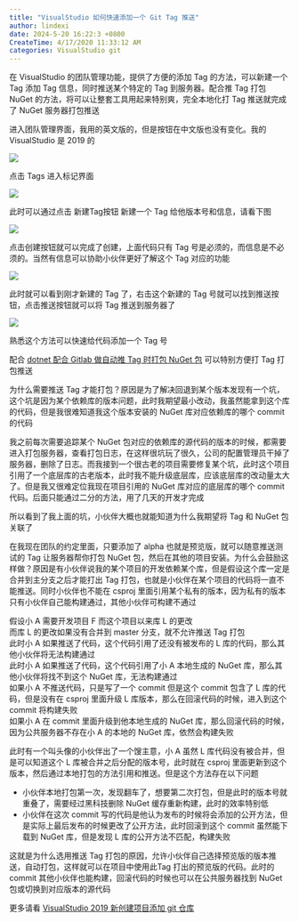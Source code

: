 ```yaml
---
title: "VisualStudio 如何快速添加一个 Git Tag 推送"
author: lindexi
date: 2024-5-20 16:22:3 +0800
CreateTime: 4/17/2020 11:33:12 AM
categories: VisualStudio git
---
```


在 VisualStudio 的团队管理功能，提供了方便的添加 Tag 的方法，可以新建一个 Tag 添加 Tag 信息，同时推送某个特定的 Tag 到服务器。配合推 Tag 打包 NuGet 的方法，将可以让整套工具用起来特别爽，完全本地化打 Tag 推送就完成了 NuGet 服务器打包推送

<!--more-->


<!-- CreateTime:4/17/2020 11:33:12 AM -->



进入团队管理界面，我用的英文版的，但是按钮在中文版也没有变化。我的 VisualStudio 是 2019 的

<!-- ![](image/VisualStudio 如何快速添加一个 Git Tag 推送/VisualStudio 如何快速添加一个 Git Tag 推送0.png) -->

![](http://image.acmx.xyz/lindexi%2F20204171135492210.jpg)

点击 Tags 进入标记界面

<!-- ![](image/VisualStudio 如何快速添加一个 Git Tag 推送/VisualStudio 如何快速添加一个 Git Tag 推送1.png) -->

![](http://image.acmx.xyz/lindexi%2F20204171137237845.jpg)

此时可以通过点击 新建Tag按钮 新建一个 Tag 给他版本号和信息，请看下图

<!-- ![](image/VisualStudio 如何快速添加一个 Git Tag 推送/VisualStudio 如何快速添加一个 Git Tag 推送2.png) -->

![](http://image.acmx.xyz/lindexi%2F2020417113959016.jpg)

点击创建按钮就可以完成了创建，上面代码只有 Tag 号是必须的，而信息是不必须的。当然有信息可以协助小伙伴更好了解这个 Tag 对应的功能

<!-- ![](image/VisualStudio 如何快速添加一个 Git Tag 推送/VisualStudio 如何快速添加一个 Git Tag 推送3.png) -->

![](http://image.acmx.xyz/lindexi%2F2020417114041309.jpg)

此时就可以看到刚才新建的 Tag 了，右击这个新建的 Tag 号就可以找到推送按钮，点击推送按钮就可以将 Tag 推送到服务器了

<!-- ![](image/VisualStudio 如何快速添加一个 Git Tag 推送/VisualStudio 如何快速添加一个 Git Tag 推送4.png) -->

![](http://image.acmx.xyz/lindexi%2F20204171141525045.jpg)

熟悉这个方法可以快速给代码添加一个 Tag 号

配合 [dotnet 配合 Gitlab 做自动推 Tag 时打包 NuGet 包](https://blog.lindexi.com/post/dotnet-%E9%85%8D%E5%90%88-Gitlab-%E5%81%9A%E8%87%AA%E5%8A%A8%E6%8E%A8-Tag-%E6%97%B6%E6%89%93%E5%8C%85-NuGet-%E5%8C%85.html ) 可以特别方便打 Tag 打包推送

为什么需要推送 Tag 才能打包？原因是为了解决回退到某个版本发现有一个坑，这个坑是因为某个依赖库的版本问题，此时我期望最小改动，我虽然能拿到这个库的代码，但是我很难知道我这个版本安装的 NuGet 库对应依赖库的哪个 commit 的代码

我之前每次需要追踪某个 NuGet 包对应的依赖库的源代码的版本的时候，都需要进入打包服务器，查看打包日志，在这样很坑玩了很久，公司的配置管理员干掉了服务器，删除了日志。而我接到一个很古老的项目需要修复某个坑，此时这个项目引用了一个底层库的古老版本，此时我不能升级底层库，应该底层库的改动量太大了。但是我又很难定位我现在项目引用的 NuGet 库对应的底层库的哪个 commit 代码。后面只能通过二分的方法，用了几天的开发才完成

所以看到了我上面的坑，小伙伴大概也就能知道为什么我期望将 Tag 和 NuGet 包关联了

在我现在团队的约定里面，只要添加了 alpha 也就是预览版，就可以随意推送测试的 Tag 让服务器帮你打包 NuGet 包，然后在其他的项目安装。为什么会鼓励这样做？原因是有小伙伴说我的某个项目的开发依赖某个库，但是假设这个库一定是合并到主分支之后才能打出 Tag 打包，也就是小伙伴在某个项目的代码将一直不能推送。同时小伙伴也不能在 csproj 里面引用某个私有的版本，因为私有的版本只有小伙伴自己能构建通过，其他小伙伴可构建不通过

假设小 A 需要开发项目 F 而这个项目以来库 L 的更改  
而库 L 的更改如果没有合并到 master 分支，就不允许推送 Tag 打包  
此时小 A 如果推送了代码，这个代码引用了还没有被发布的 L 库的代码，那么其他小伙伴将无法构建通过  
此时小 A 如果推送了代码，这个代码引用了小 A 本地生成的 NuGet 库，那么其他小伙伴将找不到这个 NuGet 库，无法构建通过  
如果小 A 不推送代码，只是写了一个 commit 但是这个 commit 包含了 L 库的代码，但是没有在 csproj 里面升级 L 库版本，那么在回滚代码的时候，进入到这个 commit 将构建失败  
如果小 A 在 commit 里面升级到他本地生成的 NuGet 库，那么回滚代码的时候，因为公共服务器不存在小 A 的本地的 NuGet 库，依然会构建失败

此时有一个叫头像的小伙伴出了一个馊主意，小 A 虽然 L 库代码没有被合并，但是可以知道这个 L 库被合并之后分配的版本号，此时就在 csproj 里面更新到这个版本，然后通过本地打包的方法引用和推送。但是这个方法存在以下问题

- 小伙伴本地打包第一次，发现翻车了，想要第二次打包，但是此时的版本号就重叠了，需要经过黑科技删除 NuGet 缓存重新构建，此时的效率特别低
- 小伙伴在这次 commit 写的代码是他认为发布的时候将会添加的公开方法，但是实际上最后发布的时候更改了公开方法，此时回滚到这个 commit 虽然能下载到 NuGet 库，但是发现 L 库的公开方法不匹配，构建失败

这就是为什么选用推送 Tag 打包的原因，允许小伙伴自己选择预览版的版本推送，自动打包，这样就可以在项目中使用此Tag 打出的预览版的代码。此时的 commit 其他小伙伴也能构建，回滚代码的时候也可以在公共服务器找到 NuGet 包或切换到对应版本的源代码

更多请看 [VisualStudio 2019 新创建项目添加 git 仓库](https://blog.lindexi.com/post/VisualStudio-2019-%E6%96%B0%E5%88%9B%E5%BB%BA%E9%A1%B9%E7%9B%AE%E6%B7%BB%E5%8A%A0-git-%E4%BB%93%E5%BA%93.html)

